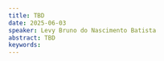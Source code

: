 ```yaml
---
title: TBD
date: 2025-06-03
speaker: Levy Bruno do Nascimento Batista
abstract: TBD
keywords: 
---
```

